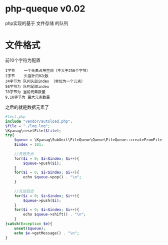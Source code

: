 # php-queque v0.02
php实现的基于 文件存储 的队列

# 文件格式
前10个字符为配置

    1字节    一个元素占用空间（不大于256个字节）
    2字节    头指针归0次数
    34字节为 队列头部index （单位为一个元素）
    56字节为 队列尾部index
    78字节为 当前元素数量
    9,10字节为 最大元素数量

之后的就是数据元素了

```php
#test.php
include "vendor/autoload.php";
$file = "./log.log";
\Kyanag\resetFile($file);
try{
    $queue = \Kyanag\SubUnit\FileQueue\Queue\FileQueue::createFromFile($file);
    $index = 101;
    
    //先进先出
    for($i = 0; $i<$index; $i++){
        $queue->push($i);
    }
    for($i = 0; $i<$index; $i++){
        echo $queue->pop() . "\n";
    }
    
    //先进后出
    for($i = 0; $i<$index; $i++){
        $queue->push($i);
    }
    for($i = 0; $i<$index; $i++){
        echo $queue->shift() . "\n";
    }
}catch(Exception $e){
    unset($queue);
    echo $e->getMessage() . "\n";
}
```
